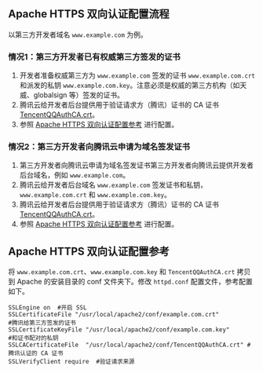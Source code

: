 ## Apache HTTPS 双向认证配置流程

以第三方开发者域名 `www.example.com` 为例。

###  情况1：第三方开发者已有权威第三方签发的证书

1. 开发者准备权威第三方为 `www.example.com` 签发的证书 `www.example.com.crt` 和派发的私钥 `www.example.com.key`。注意必须是权威的第三方机构（如天威、globalsign 等）签发的证书。
1. 腾讯云给开发者后台提供用于验证请求方（腾讯）证书的 CA 证书 [TencentQQAuthCA.crt](http://share.weiyun.com/7d86303625fda66998bcc46f79320503)。
1. 参照 [Apache HTTPS 双向认证配置参考](#apache-https.E5.8F.8C.E5.90.91.E8.AE.A4.E8.AF.81.E9.85.8D.E7.BD.AE.E5.8F.82.E8.80.83) 进行配置。

### 情况2：第三方开发者向腾讯云申请为域名签发证书

1. 第三方开发者向腾讯云申请为域名签发证书第三方开发者向腾讯云提供开发者后台域名，例如 `www.example.com`。
1. 腾讯云给开发者后台域名 `www.example.com` 签发证书和私钥，`www.example.com.crt` 和 `www.example.com.key`。
1. 腾讯云给开发者后台提供用于验证请求方（腾讯）证书的 CA 证书 [TencentQQAuthCA.crt](http://share.weiyun.com/7d86303625fda66998bcc46f79320503)。
2.  参照 [Apache HTTPS 双向认证配置参考](#apache-https.E5.8F.8C.E5.90.91.E8.AE.A4.E8.AF.81.E9.85.8D.E7.BD.AE.E5.8F.82.E8.80.83) 进行配置。
	
## Apache HTTPS 双向认证配置参考

将 `www.example.com.crt`、`www.example.com.key` 和 `TencentQQAuthCA.crt` 拷贝到 Apache 的安装目录的 conf 文件夹下。修改 `httpd.conf` 配置文件，参考配置如下。

```
SSLEngine on  #开启 SSL
SSLCertificateFile "/usr/local/apache2/conf/example.com.crt"            #腾讯给第三方签发的证书
SSLCertificateKeyFile "/usr/local/apache2/conf/example.com.key"         #和证书配对的私钥
SSLCACertificateFile  "/usr/local/apache2/conf/TencentQQAuthCA.crt" #腾讯认证的 CA 证书
SSLVerifyClient require  #验证请求来源
```